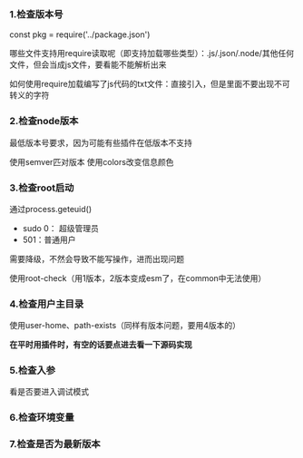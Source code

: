 ### 1.检查版本号
const pkg = require('../package.json')

哪些文件支持用require读取呢（即支持加载哪些类型）：.js/.json/.node/其他任何文件，但会当成js文件，要看能不能解析出来

如何使用require加载编写了js代码的txt文件：直接引入，但是里面不要出现不可转义的字符

### 2.检查node版本
最低版本号要求，因为可能有些插件在低版本不支持

使用semver匹对版本
使用colors改变信息颜色

### 3.检查root启动

通过process.geteuid()

- sudo 0： 超级管理员
- 501：普通用户

需要降级，不然会导致不能写操作，进而出现问题

使用root-check（用1版本，2版本变成esm了，在common中无法使用）


### 4.检查用户主目录

使用user-home、path-exists（同样有版本问题，要用4版本的）

**在平时用插件时，有空的话要点进去看一下源码实现**

### 5.检查入参
看是否要进入调试模式



### 6.检查环境变量

### 7.检查是否为最新版本
